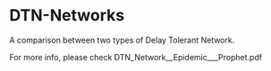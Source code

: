 # DTN-Networks
A comparison between two types of Delay Tolerant Network.

For more info, please check DTN_Network__Epidemic___Prophet.pdf 
